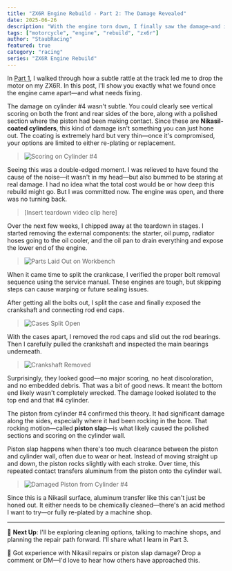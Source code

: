 ```yaml
---
title: "ZX6R Engine Rebuild - Part 2: The Damage Revealed"
date: 2025-06-26
description: "With the engine torn down, I finally saw the damage—and it wasn't pretty"
tags: ["motorcycle", "engine", "rebuild", "zx6r"]
author: "StaubRacing"
featured: true
category: "racing"
series: "ZX6R Engine Rebuild"
---
```


In [Part 1](https://blog.staubracing.com/racing/zx6r-engine-rebuild-part1/), I walked through how a subtle rattle at the track led me to drop the motor on my ZX6R. In this post, I'll show you exactly what we found once the engine came apart—and what needs fixing.

The damage on cylinder #4 wasn't subtle. You could clearly see vertical scoring on both the front and rear sides of the bore, along with a polished section where the piston had been making contact. Since these are **Nikasil-coated cylinders**, this kind of damage isn't something you can just hone out. The coating is extremely hard but very thin—once it's compromised, your options are limited to either re-plating or replacement.

> ![Scoring on Cylinder #4](/images/zx6r/cylinder4-damage.jpg)

Seeing this was a double-edged moment. I was relieved to have found the cause of the noise—it wasn't in my head—but also bummed to be staring at real damage. I had no idea what the total cost would be or how deep this rebuild might go. But I was committed now. The engine was open, and there was no turning back.

> [Insert teardown video clip here]

Over the next few weeks, I chipped away at the teardown in stages. I started removing the external components: the starter, oil pump, radiator hoses going to the oil cooler, and the oil pan to drain everything and expose the lower end of the engine.

> ![Parts Laid Out on Workbench](/images/zx6r/parts-on-table.jpg)

When it came time to split the crankcase, I verified the proper bolt removal sequence using the service manual. These engines are tough, but skipping steps can cause warping or future sealing issues.

After getting all the bolts out, I split the case and finally exposed the crankshaft and connecting rod end caps.

> ![Cases Split Open](/images/zx6r/split-cases.jpg)

With the cases apart, I removed the rod caps and slid out the rod bearings. Then I carefully pulled the crankshaft and inspected the main bearings underneath.

> ![Crankshaft Removed](/images/zx6r/crankshaft.jpg)

Surprisingly, they looked good—no major scoring, no heat discoloration, and no embedded debris. That was a bit of good news. It meant the bottom end likely wasn't completely wrecked. The damage looked isolated to the top end and that #4 cylinder.

The piston from cylinder #4 confirmed this theory. It had significant damage along the sides, especially where it had been rocking in the bore. That rocking motion—called **piston slap**—is what likely caused the polished sections and scoring on the cylinder wall.

Piston slap happens when there's too much clearance between the piston and cylinder wall, often due to wear or heat. Instead of moving straight up and down, the piston rocks slightly with each stroke. Over time, this repeated contact transfers aluminum from the piston onto the cylinder wall.

> ![Damaged Piston from Cylinder #4](/images/zx6r/damaged-piston.jpg)

Since this is a Nikasil surface, aluminum transfer like this can't just be honed out. It either needs to be chemically cleaned—there's an acid method I want to try—or fully re-plated by a machine shop.

---

🔧 **Next Up**: I'll be exploring cleaning options, talking to machine shops, and planning the repair path forward. I'll share what I learn in Part 3.

💬 Got experience with Nikasil repairs or piston slap damage? Drop a comment or DM—I'd love to hear how others have approached this.
